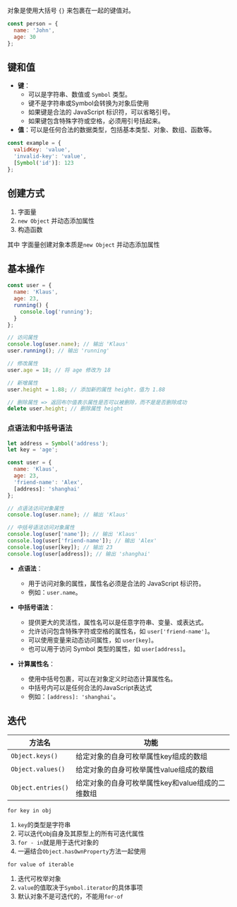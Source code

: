 对象是使用大括号 `{}` 来包裹在一起的键值对。

```javascript
const person = {
  name: 'John',
  age: 30
};
```



## 键和值

- **键**：
  - 可以是字符串、数值或 `Symbol` 类型。
  - 键不是字符串或Symbol会转换为对象后使用
  - 如果键是合法的 JavaScript 标识符，可以省略引号。
  - 如果键包含特殊字符或空格，必须用引号括起来。
- **值**：可以是任何合法的数据类型，包括基本类型、对象、数组、函数等。

```js
const example = {
  validKey: 'value',
  'invalid-key': 'value',
  [Symbol('id')]: 123
};
```



## 创建方式

1. 字面量
2. `new Object` 并动态添加属性
3. 构造函数

其中 字面量创建对象本质是`new Object` 并动态添加属性



## 基本操作

```js
const user = {
  name: 'Klaus',
  age: 23,
  running() {
    console.log('running');
  }
};

// 访问属性
console.log(user.name); // 输出 'Klaus'
user.running(); // 输出 'running'

// 修改属性
user.age = 18; // 将 age 修改为 18

// 新增属性
user.height = 1.88; // 添加新的属性 height，值为 1.88

// 删除属性 => 返回布尔值表示属性是否可以被删除，而不是是否删除成功
delete user.height; // 删除属性 height
```



### 点语法和中括号语法

```js
let address = Symbol('address');
let key = 'age';

const user = {
  name: 'Klaus',
  age: 23,
  'friend-name': 'Alex',
  [address]: 'shanghai'
};

// 点语法访问对象属性
console.log(user.name); // 输出 'Klaus'

// 中括号语法访问对象属性
console.log(user['name']); // 输出 'Klaus'
console.log(user['friend-name']); // 输出 'Alex'
console.log(user[key]); // 输出 23
console.log(user[address]); // 输出 'shanghai'
```

- **点语法**：
  - 用于访问对象的属性，属性名必须是合法的 JavaScript 标识符。
  - 例如：`user.name`。

- **中括号语法**：
  - 提供更大的灵活性，属性名可以是任意字符串、变量、或表达式。
  - 允许访问包含特殊字符或空格的属性名，如 `user['friend-name']`。
  - 可以使用变量来动态访问属性，如 `user[key]`。
  - 也可以用于访问 Symbol 类型的属性，如 `user[address]`。

- **计算属性名**：
  - 使用中括号包裹，可以在对象定义时动态计算属性名。
  - 中括号内可以是任何合法的JavaScript表达式
  - 例如：`[address]: 'shanghai'`。



## 迭代

| 方法名             | 功能                                             |
| ------------------ | ------------------------------------------------ |
| `Object.keys()`    | 给定对象的自身可枚举属性key组成的数组            |
| `Object.values()`  | 给定对象的自身可枚举属性value组成的数组          |
| `Object.entries()` | 给定对象的自身可枚举属性key和value组成的二维数组 |



`for key in obj`

1. `key`的类型是字符串
2. 可以迭代obj自身及其原型上的所有可迭代属性
3. `for - in`就是用于迭代对象的
4. 一遍结合`Object.hasOwnProperty`方法一起使用



`for value of iterable`

1. 迭代可枚举对象
2. `value`的值取决于`Symbol.iterator`的具体事项
3. 默认对象不是可迭代的，不能用`for-of`
